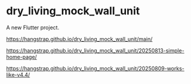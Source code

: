 # dry_living_mock_wall_unit

A new Flutter project.

https://hangstrap.github.io/dry_living_mock_wall_unit/main/

https://hangstrap.github.io/dry_living_mock_wall_unit/20250813-simple-home-page/


https://hangstrap.github.io/dry_living_mock_wall_unit/20250809-works-like-v4.4/

